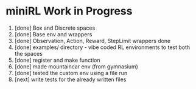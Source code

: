 # miniRL Work in Progress

1. [done] Box and Discrete spaces
2. [done] Base env and wrappers
3. [done] Observation, Action, Reward, StepLimit wrappers done
4. [done] examples/ directory - vibe coded RL environments to test both the spaces
5. [done] register and make function
6. [done] made mountaincar env (from gymnasium)
7. [done] tested the custom env using a file run
8. [next] write tests for the already written files
